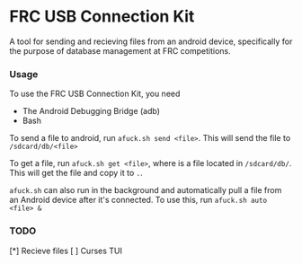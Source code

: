 # FRC USB Connection Kit
A tool for sending and recieving files from an android device, specifically for the purpose of database management at FRC competitions.

### Usage
To use the FRC USB Connection Kit, you need
- The Android Debugging Bridge (adb)
- Bash

To send a file to android, run `afuck.sh send <file>`. This will send the file to `/sdcard/db/<file>`

To get a file, run `afuck.sh get <file>`, where <file> is a file located in `/sdcard/db/`. This will get the file and copy it to `.`.

`afuck.sh` can also run in the background and automatically pull a file from an Android device after it's connected. To use this, run `afuck.sh auto <file> &`

### TODO
[\*] Recieve files
[ ] Curses TUI
